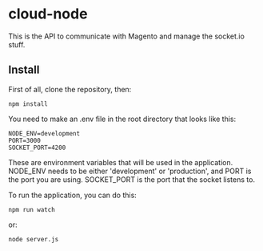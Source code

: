 # cloud-node

This is the API to communicate with Magento and manage the socket.io stuff.

## Install
First of all, clone the repository, then:
```
npm install
```
You need to make an .env file in the root directory that looks like this:
```
NODE_ENV=development
PORT=3000
SOCKET_PORT=4200
```
These are environment variables that will be used in the application.  NODE_ENV needs to be either 'development' or 'production', and PORT is the port you are using. SOCKET_PORT is the port that the socket listens to.

To run the application, you can do this:
```
npm run watch
```
or:
```
node server.js
```
